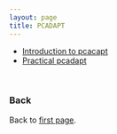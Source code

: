 ```yaml
---
layout: page
title: PCADAPT
---
```


* [Introduction to pcacapt](../assets/pcadapt_intro.pdf)
* [Practical pcadapt](../PCAdapt_praticals.md)

<br/>

### Back

Back to [first page](../index.md).
